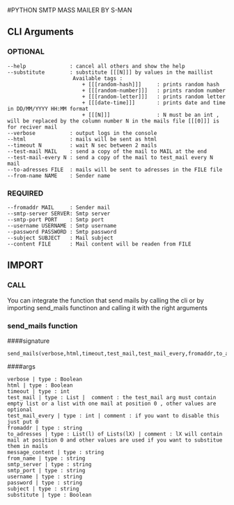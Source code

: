 #PYTHON SMTP MASS MAILER BY S-MAN
## CLI Arguments 
                                                                        
### OPTIONAL 

    --help				: cancel all others and show the help
    --substitute		: substitute [[[N]]] by values in the maillist   
    					 Available tags :
    					 	+ [[[random-hash]]] 	: prints random hash
    					 	+ [[[random-number]]]   : prints random number
    					 	+ [[[random-letter]]]   : prints random letter
    					 	+ [[[date-time]]] 		: prints date and time in DD/MM/YYYY HH:MM format
    					 	+ [[[N]]]               : N must be an int , will be replaced by the column number N in the mails file [[[0]]] is for reciver mail                                     
	--verbose			: output logs in the console                           		
	--html 				: mails will be sent as html                                      
	--timeout N 		: wait N sec between 2 mails                                 
	--test-mail MAIL 	: send a copy of the mail to MAIL at the end            
	--test-mail-every N : send a copy of the mail to test_mail every N mail  
	--to-adresses FILE 	: mails will be sent to adresses in the FILE file     
	--from-name NAME 	: Sender name                                           

### REQUIRED
                                                                        
	--fromaddr MAIL 	: Sender mail                                            
	--smtp-server SERVER: Smtp server                                       
	--smtp-port PORT 	: Smtp port                                             
	--username USERNAME : Smtp username                                      
	--password PASSWORD : Smtp password                                      
	--subject SUBJECT 	: Mail subject                                         
	--content FILE 		: Mail content will be readen from FILE                   
                                                                        

## IMPORT

### CALL
You can integrate the function that send mails by calling the cli or by importing send_mails functinon and calling it with the right arguments

### send_mails function

####signature 

	send_mails(verbose,html,timeout,test_mail,test_mail_every,fromaddr,to_adresses,message_content,from_name,smtp_server,smtp_port,username,password,subject,substitute)

####args

	verbose | type : Boolean 
	html | type : Boolean 
	timeout | type : int  
	test_mail | type : List |  comment : the test_mail arg must contain empty list or a list with one mail at position 0 , other values are optional 
	test_mail_every | type : int | comment : if you want to disable this just put 0
	fromaddr | type : string
	to_adresses | type : List(l) of Lists(lX) | comment : lX will contain mail at position 0 and other values are used if you want to substitue them in mails
	message_content | type : string 
	from_name | type : string
	smtp_server | type : string
	smtp_port | type : string
	username | type : string
	password | type : string
	subject | type : string
	substitute | type : Boolean